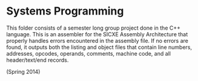 Systems Programming
===================
This folder consists of a semester long group project done in the C++ language.
This is an assembler for the SICXE Assembly Architecture that properly handles errors encountered in the assembly file.  If no errors are found, it outputs both the listing and object files that contain line numbers, addresses, opcodes, operands, comments, machine code, and all header/text/end records.

(Spring 2014)
